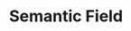 ---
word: "true"

title: "Semantic Field"

categories: ['']

tags: ['Semantic', 'Field']

arwords: 'الحقل الدِلالي'

arexps: []

enwords: ['Semantic Field']

enexps: []

arlexicons: 'ح'

enlexicons: 'S'

authors: ['Ruqayya Roshdy']

translators: ['']

citations: 'مقدمة في حوسبة اللغة العربية'

sources: 'مركز الملك عبدالله بن عبدالعزيز الدولي لخدمة اللغة العربية'

slug: ""
---